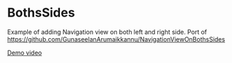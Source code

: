 # BothsSides
Example of adding Navigation view on both left and right side. Port of https://github.com/GunaseelanArumaikkannu/NavigationViewOnBothsSides


[Demo video](https://youtu.be/H-YpOV61q2M)
